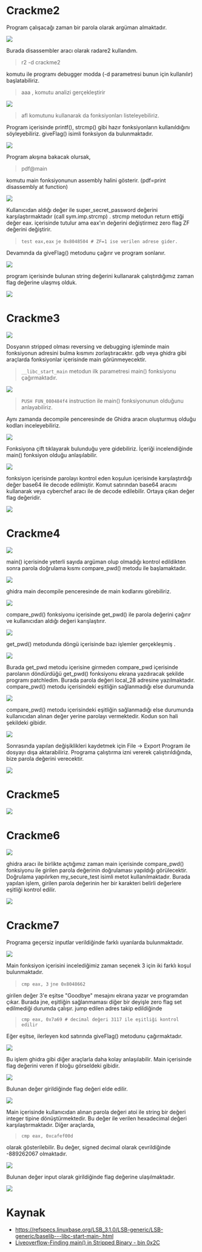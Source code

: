 
# Crackme2

Program çalışacağı zaman bir parola olarak argüman almaktadır. 

![](pics/Pasted%20image%2020230129164936.png)

Burada disassembler aracı olarak radare2 kullandım. 

>r2 -d crackme2

komutu ile programı debugger modda (-d parametresi bunun için kullanılır) başlatabiliriz.

>aaa , komutu analizi gerçekleştirir

![](pics/Pasted%20image%2020230129165641.png)

> afl komutunu kullanarak da fonksiyonları listeleyebiliriz.

Program içerisinde printf(), strcmp() gibi hazır fonksiyonların kullanıldığını söyleyebiliriz. giveFlag() isimli fonksiyon da bulunmaktadır.

![](pics/Pasted%20image%2020230129170052.png)

Program akışına bakacak olursak,

> pdf@main 

komutu main fonksiyonunun assembly halini gösterir. (pdf=print disassembly at function)

![](pics/Pasted%20image%2020230129164648.png)

Kullanıcıdan aldığı değer ile super_secret_password değerini karşılaştırmaktadır (call sym.imp.strcmp) . strcmp metodun return ettiği değer eax. içerisinde tutulur ama eax'ın değerini değiştirmez zero flag ZF değerini değiştirir.

> `test eax,eax` 
> `je 0x8048504 # ZF=1 ise verilen adrese gider.` 

Devamında da giveFlag() metodunu çağırır ve program sonlanır.

![](pics/Pasted%20image%2020230129173258.png)

program içerisinde bulunan string değerini kullanarak çalıştırdığımız zaman flag değerine ulaşmış olduk.

![](pics/Pasted%20image%2020230129173557.png)

# Crackme3 

![](pics/Pasted%20image%2020230129201440.png)

Dosyanın stripped olması reversing ve debugging işleminde main fonksiyonun adresini bulma kısmını zorlaştıracaktır. gdb veya ghidra gibi araçlarda fonksiyonlar içerisinde main görünmeyecektir.

> `__libc_start_main` metodun ilk parametresi main() fonksiyonu çağırmaktadır.   

![](pics/Pasted%20image%2020230129225941.png)

>`PUSH FUN_080484f4` instruction ile main() fonksiyonunun olduğunu anlayabiliriz. 

Aynı zamanda decompile penceresinde de Ghidra aracın oluşturmuş olduğu kodları inceleyebiliriz.

![](pics/Pasted%20image%2020230129230827.png)

Fonksiyona çift tıklayarak bulunduğu yere gidebiliriz. İçeriği incelendiğinde main() fonksiyon olduğu anlaşılabilir. 

![](pics/Pasted%20image%2020230129231006.png)

fonksiyon içerisinde parolayı kontrol eden koşulun içerisinde karşılaştırdığı değer base64 ile decode edilmiştir.  Komut satırından base64 aracını kullanarak veya cyberchef aracı ile de decode edilebilir. Ortaya çıkan değer flag değeridir.

![](pics/Pasted%20image%2020230129231435.png)

# Crackme4

![](pics/tmp.png)

main() içerisinde yeterli sayıda argüman olup olmadığı kontrol edildikten sonra parola doğrulama kısmı compare_pwd() metodu ile başlamaktadır.

![](pics/tmp%201.png)

ghidra main decompile penceresinde de main kodlarını görebiliriz.

![](pics/Pasted%20image%2020230130160408.png)

compare_pwd() fonksiyonu içerisinde get_pwd() ile parola değerini çağırır ve kullanıcıdan aldığı değeri karışlaştırır.

![](pics/Pasted%20image%2020230130170201.png)

get_pwd() metodunda döngü içerisinde bazı işlemler gerçekleşmiş .

![](pics/Pasted%20image%2020230130164613.png)

Burada get_pwd metodu içerisine girmeden compare_pwd içerisinde parolanın döndürdüğü get_pwd() fonksiyonu ekrana yazdıracak şekilde programı patchledim. Burada parola değeri local_28 adresine yazılmaktadır. compare_pwd() metodu içerisindeki eşitliğin sağlanmadığı else durumunda 

![](pics/Screenshot%20(40).jpg)

compare_pwd() metodu içerisindeki eşitliğin sağlanmadığı else durumunda kullanıcıdan alınan değer yerine parolayı vermektedir. Kodun son hali şekildeki gibidir.

![](pics/Pasted%20image%2020230130170544.png)

Sonrasında yapılan değişiklikleri kaydetmek için File -> Export  Program ile dosyayı dışa aktarabiliriz. Programa çalıştırma izni vererek çalıştırıldığında, bize parola değerini verecektir.

![](pics/Pasted%20image%2020230130170945.png)

# Crackme5

![](pics/Pasted%20image%2020230131003316.png)


# Crackme6

![](pics/Pasted%20image%2020230203101858.png)

ghidra aracı ile birlikte açtığımız zaman main içerisinde compare_pwd() fonksiyonu ile girilen parola değerinin doğrulaması yapıldığı görülecektir. Doğrulama yapılırken my_secure_test isimli metot kullanılmaktadır. Burada yapılan işlem, girilen parola değerinin her bir karakteri belirli değerlere eşitliği kontrol edilir.

![](pics/Pasted%20image%2020230203105135.png)

# Crackme7

Programa geçersiz inputlar verildiğinde farklı uyarılarda bulunmaktadır.

![](pics/Pasted%20image%2020230203122003.png)

Main fonksiyon içerisini incelediğimiz zaman seçenek 3 için iki farklı koşul bulunmaktadır. 
> `cmp eax, 3`
>`jne 0x8048662` 

girilen değer 3'e eşitse "Goodbye" mesajını ekrana yazar ve programdan çıkar. Burada jne, eşitliğin sağlanmaması diğer bir deyişle zero flag set edilmediği durumda çalışır. jump edilen adres takip edildiğinde

> `cmp eax, 0x7a69 # decimal değeri 3117 ile eşitliği kontrol edilir`

Eğer eşitse, ilerleyen kod satırında giveFlag() metodunu çağırmaktadır.


![](pics/Pasted%20image%2020230203123328.png)

Bu işlem ghidra gibi diğer araçlarla daha kolay anlaşılabilir. Main içerisinde flag değerini veren if bloğu görseldeki gibidir.

![](pics/Pasted%20image%2020230203125803.png)

Bulunan değer girildiğinde flag değeri elde edilir.

![](pics/Pasted%20image%2020230203125636.png)

Main içerisinde kullanıcıdan alınan parola değeri atoi ile string bir değeri integer tipine dönüştürmektedir. Bu değer ile verilen hexadecimal değeri karşılaştırmaktadır. Diğer araçlarda, 

> `cmp eax, 0xcafef00d` 

olarak gösterilebilir. Bu değer, signed decimal olarak çevrildiğinde -889262067 olmaktadır.

![](pics/Pasted%20image%2020230203140935.png)

Bulunan değer input olarak girildiğinde flag değerine ulaşılmaktadır.

![](pics/Pasted%20image%2020230203142656.png)


# Kaynak
- https://refspecs.linuxbase.org/LSB_3.1.0/LSB-generic/LSB-generic/baselib---libc-start-main-.html
- [Liveoverflow-Finding main() in Stripped Binary - bin 0x2C](https://www.youtube.com/watch?v=N1US3c6CpSw)

